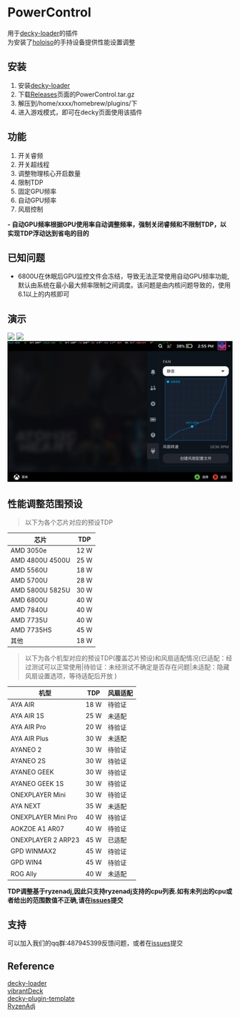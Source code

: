 # PowerControl
用于[decky-loader](https://github.com/SteamDeckHomebrew/decky-loader)的插件  
为安装了[holoiso](https://github.com/theVakhovskeIsTaken/holoiso)的手持设备提供性能设置调整  

## 安装

1. 安装[decky-loader](https://github.com/SteamDeckHomebrew/decky-loader)
2. 下载[Releases](https://github.com/Gawah/PowerControl/releases)页面的PowerControl.tar.gz
3. 解压到/home/xxxx/homebrew/plugins/下
4. 进入游戏模式，即可在decky页面使用该插件

## 功能
1. 开关睿频
2. 开关超线程
3. 调整物理核心开启数量
4. 限制TDP
5. 固定GPU频率
6. 自动GPU频率
7. 风扇控制

**- 自动GPU频率根据GPU使用率自动调整频率，强制关闭睿频和不限制TDP，以实现TDP浮动达到省电的目的**  


## 已知问题
- 6800U在休眠后GPU监控文件会冻结，导致无法正常使用自动GPU频率功能,默认由系统在最小最大频率限制之间调度。该问题是由内核问题导致的，使用6.1以上的内核即可  

## 演示
![](assets/20230110153822_1.jpg)
![](assets/20230111054307_1.jpg)
![](assets/20230319145542_1.jpg)

## 性能调整范围预设
> 以下为各个芯片对应的预设TDP

|      芯片        | TDP | 
| --------------- | ---- |
| AMD 3050e       | 12 W |
| AMD 4800U 4500U | 25 W | 
| AMD 5560U       | 18 W |
| AMD 5700U       | 28 W |
| AMD 5800U 5825U | 30 W |
| AMD 6800U       | 40 W |
| AMD 7840U       | 40 W |
| AMD 7735U       | 40 W |
| AMD 7735HS      | 45 W |
| 其他             | 18 W |

> 以下为各个机型对应的预设TDP(覆盖芯片预设)和风扇适配情况(已适配：经过测试可以正常使用|待验证：未经测试不确定是否存在问题|未适配：隐藏风扇设置选项，等待适配后开放 )

|      机型        | TDP | 风扇适配 | 
| --------------- | ---- | ------ |
| AYA AIR         | 18 W | 待验证 |
| AYA AIR 1S      | 25 W | 未适配 |
| AYA AIR Pro     | 20 W | 待验证 |
| AYA AIR Plus    | 30 W | 未适配 | 
| AYANEO 2        | 30 W | 待验证 |
| AYANEO 2S       | 30 W | 待验证 |
| AYANEO GEEK     | 30 W | 待验证 |
| AYANEO GEEK 1S  | 30 W | 待验证 |
| ONEXPLAYER Mini | 30 W | 待验证 |
| AYA NEXT        | 35 W | 未适配 |
| ONEXPLAYER Mini Pro  | 40 W | 待验证 |
| AOKZOE A1 AR07       | 40 W | 待验证 |
| ONEXPLAYER 2 ARP23   | 45 W | 已适配 |
| GPD WINMAX2     | 45 W | 待验证 |
| GPD WIN4     | 45 W | 待验证 |
| ROG Ally        | 40 W | 未适配 |

**TDP调整基于ryzenadj,因此只支持ryzenadj支持的cpu列表.如有未列出的cpu或者给出的范围数值不正确,请在[issues](https://github.com/Gawah/PowerControl/issues)提交**

## 支持
   可以加入我们的qq群:487945399反馈问题，或者在[issues](https://github.com/Gawah/PowerControl/issues)提交

## Reference
[decky-loader](https://github.com/SteamDeckHomebrew/decky-loader)  
[vibrantDeck](https://github.com/libvibrant/vibrantDeck)  
[decky-plugin-template](https://github.com/SteamDeckHomebrew/decky-plugin-template)  
[RyzenAdj](https://github.com/FlyGoat/RyzenAdj)  
